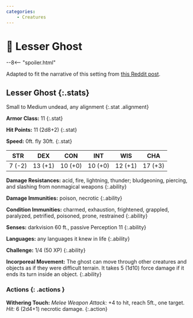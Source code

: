 ```yaml
---
categories:
    - Creatures
---
```

# 🔐 Lesser Ghost

--8<-- "spoiler.html"

Adapted to fit the narrative of this setting from [this Reddit post](https://www.reddit.com/r/DnD/comments/2hgs3n/5e_help_me_make_a_cr_12_lesser_ghost/cksjn9z/).

## Lesser Ghost {:.stats}

Small to Medium undead, any alignment
{:.stat .alignment}

**Armor Class:** 11
{:.stat}

**Hit Points:** 11 (2d8+2)
{:.stat}

**Speed:** 0ft. fly 30ft.
{:.stat}

|    STR    |    DEX    |    CON    |    INT    |    WIS    |    CHA    |
|-----------|-----------|-----------|-----------|-----------|-----------|
|   7 (-2)  |  13 (+1)  |  10 (+0)  |  10 (+0)  |  12 (+1)  |  17 (+3)  |

**Damage Resistances:** acid, fire, lightning, thunder; bludgeoning, piercing, and slashing from nonmagical weapons
{:.ability}

**Damage Immunities:** poison, necrotic
{:.ability}

**Condition Immunities:** charmed, exhaustion, frightened, grappled, paralyzed, petrified, poisoned, prone, restrained
{:.ability}

**Senses:** darkvision 60 ft., passive Perception 11
{:.ability}

**Languages:** any languages it knew in life
{:.ability}

**Challenge:** 1/4 (50 XP)
{:.ability}

**Incorporeal Movement:** The ghost can move through other creatures and objects as if they were difficult terrain. It takes 5 (1d10) force damage if it ends its turn inside an object.
{:.ability}

### Actions {: .actions }

**Withering Touch:** *Melee Weapon Attack:* +4 to hit, reach 5ft., one target. *Hit:* 6 (2d4+1) necrotic damage.
{:.action}
